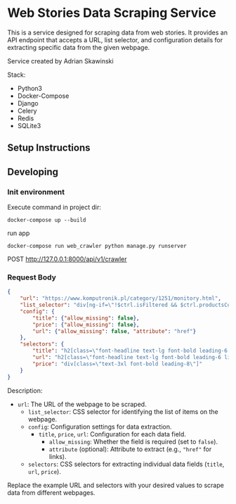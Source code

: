 # Web Stories Data Scraping Service

This is a service designed for scraping data from web stories. It provides an API endpoint that accepts a URL, list selector, and configuration details for extracting specific data from the given webpage.

Service created by Adrian Skawinski

Stack:

- Python3
- Docker-Compose
- Django
- Celery
- Redis
- SQLite3

## Setup Instructions


Developing
----------

### Init environment ###

Execute command in project dir:

    docker-compose up --build

run app 
    
    docker-compose run web_crawler python manage.py runserver


POST http://127.0.0.1:8000/api/v1/crawler


### Request Body
```json
{
    "url": "https://www.komputronik.pl/category/1251/monitory.html",
    "list_selector": "div[ng-if=\"!$ctrl.isFiltered && $ctrl.productsCount > 0\"] div[class=\"tests-product-entry\"]",
    "config": {
        "title": {"allow_missing": false},
        "price": {"allow_missing": false},
        "url": {"allow_missing": false, "attribute": "href"}
    },
    "selectors": {
        "title": "h2[class=\"font-headline text-lg font-bold leading-6 line-clamp-3 md:text-xl md:leading-8\"] a",
        "url": "h2[class=\"font-headline text-lg font-bold leading-6 line-clamp-3 md:text-xl md:leading-8\"] a",
        "price": "div[class=\"text-3xl font-bold leading-8\"]"
    }
}
```
Description:

- `url`: The URL of the webpage to be scraped.
  - `list_selector`: CSS selector for identifying the list of items on the webpage.
  - `config`: Configuration settings for data extraction.
      - `title`, `price`, `url`: Configuration for each data field.
          - `allow_missing`: Whether the field is required (set to `false`).
          - `attribute` (optional): Attribute to extract (e.g., `"href"` for links).
  - `selectors`: CSS selectors for extracting individual data fields (`title`, `url`, `price`).

Replace the example URL and selectors with your desired values to scrape data from different webpages.
